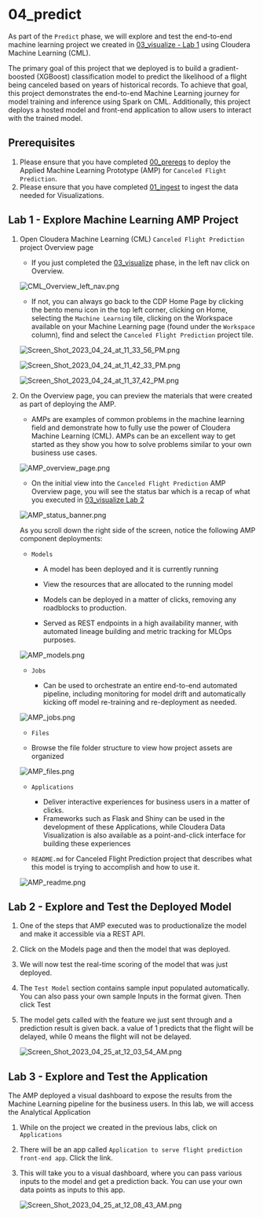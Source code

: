 # 04_predict

As part of the `Predict` phase, we will explore and test the end\-to\-end machine learning project we created in [03_visualize - Lab 1](03_visualize.md#lab-1-deploy-machine-leaning-applied-machine-learning-prototype-amp) using Cloudera Machine Learning (CML).

The primary goal of this project that we deployed is to build a gradient-boosted \(XGBoost\) classification model to predict the likelihood of a flight being canceled based on years of historical records. To achieve that goal, this project demonstrates the end\-to\-end Machine Learning journey for model training and inference using Spark on CML. Additionally, this project deploys a hosted model and front\-end application to allow users to interact with the trained model.

## Prerequisites

1. Please ensure that you have completed [00_prereqs](00_prereqs.md) to deploy the Applied Machine Learning Prototype (AMP) for `Canceled Flight Prediction`.
2. Please ensure that you have completed [01_ingest](01_ingest.md#01_ingest) to ingest the data needed for Visualizations.

## Lab 1 - Explore Machine Learning AMP Project

1. Open Cloudera Machine Learning (CML) `Canceled Flight Prediction` project Overview page

    - If you just completed the [03_visualize](03_visualize.md#03_visualize) phase, in the left nav click on Overview.

    ![CML_Overview_left_nav.png](images/CML_Overview_left_nav.png)

    - If not, you can always go back to the CDP Home Page by clicking the bento menu icon in the top left corner, clicking on Home, selecting the `Machine Learning` tile, clicking on the Workspace available on your Machine Learning page (found under the `Workspace` column), find and select the `Canceled Flight Prediction` project tile.
   
    ![Screen_Shot_2023_04_24_at_11_33_56_PM.png](images/Screen_Shot_2023_04_24_at_11_33_56_PM.png)

    ![Screen_Shot_2023_04_24_at_11_42_33_PM.png](images/Screen_Shot_2023_04_24_at_11_42_33_PM.png)

    ![Screen_Shot_2023_04_24_at_11_37_42_PM.png](images/Screen_Shot_2023_04_24_at_11_37_42_PM.png)

2. On the Overview page, you can preview the materials that were created as part of deploying the AMP.

    - AMPs are examples of common problems in the machine learning field and demonstrate how to fully use the power of Cloudera Machine Learning (CML). AMPs can be an excellent way to get started as they show you how to solve problems similar to your own business use cases.

    ![AMP_overview_page.png](images/AMP_overview_page.png)

    - On the initial view into the `Canceled Flight Prediction` AMP Overview page, you will see the status bar which is a recap of what you executed in [03_visualize Lab 2](03_visualize.md#lab-2-configure-and-deploy-canceled-flight-prediction-amp)

    ![AMP_status_banner.png](images/AMP_status_banner.png)

    As you scroll down the right side of the screen, notice the following AMP component deployments:

    - `Models`

         - A model has been deployed and it is currently running
         
         - View the resources that are allocated to the running model

         - Models can be deployed in a matter of clicks, removing any roadblocks to production. 
         
         - Served as REST endpoints in a high availability manner, with automated lineage building and metric tracking for MLOps purposes.
         
    ![AMP_models.png](images/AMP_models.png)

    - `Jobs`

        - Can be used to orchestrate an entire end-to-end automated pipeline, including monitoring for model drift and automatically kicking off model re-training and re-deployment as needed.

    ![AMP_jobs.png](images/AMP_jobs.png)

    - `Files`

    - Browse the file folder structure to view how project assets are organized

    ![AMP_files.png](images/AMP_files.png)

    - `Applications`
      
      - Deliver interactive experiences for business users in a matter of clicks. 
      - Frameworks such as Flask and Shiny can be used in the development of these Applications, while Cloudera Data Visualization is also available as a point-and-click interface for building these experiences

    - `README.md` for Canceled Flight Prediction project that describes what this model is trying to accomplish and how to use it.

    ![AMP_readme.png](images/AMP_readme.png)

## Lab 2 - Explore and Test the Deployed Model

1. One of the steps that AMP executed was to productionalize the model and make it accessible via a REST API.

2. Click on the Models page and then the model that was deployed.

3. We will now test the real-time scoring of the model that was just deployed.

4. The `Test Model` section contains sample input populated automatically. You can also pass your own sample Inputs in the format given. Then click Test

5. The model gets called with the feature we just sent through and a prediction result is given back. a value of 1 predicts that the flight will be delayed, while 0 means the flight will not be delayed.

    ![Screen_Shot_2023_04_25_at_12_03_54_AM.png](images/Screen_Shot_2023_04_25_at_12_03_54_AM.png)

## Lab 3 - Explore and Test the Application

The AMP deployed a visual dashboard to expose the results from the Machine Learning pipeline for the business users. In this lab, we will access the Analytical Application

1. While on the project we created in the previous labs, click on `Applications`

2. There will be an app called `Application to serve flight prediction front-end app`. Click the link.

3. This will take you to a visual dashboard, where you can pass various inputs to the 
model and get a prediction back. You can use your own data points as inputs to this app.

    ![Screen_Shot_2023_04_25_at_12_08_43_AM.png](images/Screen_Shot_2023_04_25_at_12_08_43_AM.png)
